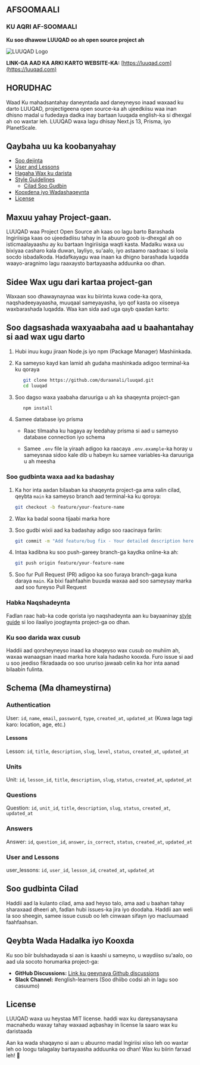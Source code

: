 ## AFSOOMAALI

### KU AQRI AF-SOOMAALI

**Ku soo dhawow LUUQAD oo ah open source project ah**

![LUUQAD Logo](/public/luuqad.png)

**LINK-GA AAD KA ARKI KARTO WEBSITE-KA:** [https://luuqad.com](https://luuqad.com)

## HORUDHAC

Waad Ku mahadsantahay daneyntada aad daneyneyso inaad waxaad ku darto LUUQAD, projectigeena open source-ka ah ujeedkiisu waa inan dhisno madal u fudedaya dadka inay bartaan luuqada english-ka si dhexgal ah oo waxtar leh. LUUQAD waxa lagu dhisay Next.js 13, Prisma, iyo PlanetScale.

## Qaybaha uu ka koobanyahay

- [Soo dejinta](#soo-dagsashada-waxyaabaha-aad-u-baahantahay-si-aad-wax-ugu-darto)
- [User and Lessons](#user-and-lessons)
- [Hagaha Wax ku darista](./docs/CONTRIBUTING.md)
- [Style Guidelines](./docs/STYLE_GUIDELINES.md)
  - [Cilad Soo Gudbin](#soo-gudbinta-cilad)
- [Kooxdena iyo Wadashaqeynta](#qeybta-wada-hadalka-iyo-kooxda)
- [License](#license)

## Maxuu yahay Project-gaan.

LUUQAD waa Project Open Source ah kaas oo lagu barto Barashada Ingiriisiga kaas oo ujeedadiisu tahay in la abuuro goob is-dhexgal ah oo isticmaalayaashu ay ku bartaan Ingiriisiga waqti kasta. Madalku waxa uu bixiyaa casharo kala duwan, layliyo, su'aalo, iyo astaamo raadraac si loola socdo isbadalkoda. Hadafkayagu waa inaan ka dhigno barashada luqadda waayo-aragnimo lagu raaxaysto bartayaasha adduunka oo dhan.

## Sidee Wax ugu dari kartaa project-gan

Waxaan soo dhawaynaynaa wax ku biirinta kuwa code-ka qora, naqshadeeyayaasha, muuqaal sameyayasha, iyo qof kasta oo xiiseeya waxbarashada luqadda. Waa kan sida aad uga qayb qaadan karto:

## Soo dagsashada waxyaabaha aad u baahantahay si aad wax ugu darto

1. Hubi inuu kugu jiraan Node.js iyo npm (Package Manager) Mashiinkada.

2. Ka sameyso kayd kan lamid ah gudaha mashinkada adigoo terminal-ka ku qoraya

   ```bash
      git clone https://github.com/duraanali/luuqad.git
      cd luuqad
   ```

3. Soo dagso waxa yaabaha daruuriga u ah ka shaqeynta project-gan

   ```bash
      npm install
   ```

4. Samee database iyo prisma

   - Raac tilmaaha ku hagaya ay leedahay prisma si aad u sameyso database connection iyo schema

   - Samee `.env` file la yiraah adigoo ka raacaya `.env.example`-ka horay u sameysnaa sidoo kale dib u habeyn ku samee variables-ka daruuriga u ah meesha

### Soo gudbinta waxa aad ka badashay

1. Ka hor inta aadan bilaaban ka shaqeynta project-ga ama xalin cilad, qeybta `main` ka sameyso branch aad terminal-ka ku qoroya:

   ```bash
   git checkout -b feature/your-feature-name
   ```

2. Wax ka badal soona tijaabi marka hore

3. Soo gudbi wixii aad ka badashay adigo soo raacinaya fariin:

   ```bash
   git commit -m "Add feature/bug fix - Your detailed description here"
   ```

4. Intaa kadibna ku soo push-gareey branch-ga kaydka online-ka ah:

   ```bash
   git push origin feature/your-feature-name

   ```

5. Soo fur Pull Request (PR) adigoo ka soo furaya branch-gaga kuna daraya `main`. Ka bixi faahfaahin buuxda waxaa aad soo sameysay marka aad soo fureyso Pull Request

### Habka Naqshadeynta

Fadlan raac hab-ka code qorista iyo naqshadeynta aan ku bayaaninay [style guide](STYLE_GUIDE.md) si loo ilaaliyo joogtaynta project-ga oo dhan.

### Ku soo darida wax cusub

Haddii aad qorsheyneyso inaad ka shaqeyso wax cusub oo muhiim ah, waxaa wanaagsan inaad marka hore kala hadasho kooxda. Furo issue si aad u soo jeediso fikradaada oo soo ururiso jawaab celin ka hor inta aanad bilaabin fulinta.

## Schema (Ma dhameystirna)

### Authentication

User: `id`, `name`, `email`, `password`, `type`, `created_at`, `updated_at` (Kuwa laga tagi karo: location, age, etc.)

#### Lessons

Lesson: `id`, `title`, `description`, `slug`, `level`, `status`, `created_at`, `updated_at`

### Units

Unit: `id`, `lesson_id`, `title`, `description`, `slug`, `status`, `created_at`, `updated_at`

### Questions

Question: `id`, `unit_id`, `title`, `description`, `slug`, `status`, `created_at`, `updated_at`

### Answers

Answer: `id`, `question_id`, `answer`, `is_correct`, `status`, `created_at`, `updated_at`

### User and Lessons

user_lessons: `id`, `user_id`, `lesson_id`, `created_at`, `updated_at`

## Soo gudbinta Cilad

Haddii aad la kulanto cilad, ama aad heyso talo, ama aad u baahan tahay sharaxaad dheeri ah, fadlan hubi issues-ka jira iyo doodaha. Haddii aan weli la soo sheegin, samee issue cusub oo leh cinwaan sifayn iyo macluumaad faahfaahsan.

## Qeybta Wada Hadalka iyo Kooxda

Ku soo biir bulshadayada si aan is kaashi u sameyno, u waydiiso su'aalo, oo aad ula socoto horumarka project-ga:

- **GitHub Discussions:** [Link ku geeynaya Github discussions](https://github.com/duraanali/luuqad/discussions)
- **Slack Channel:** #english-learners (Soo dhiibo codsi ah in lagu soo casuumo)

## License

LUUQAD waxa uu heystaa MIT license. haddi wax ku dareysanaysana macnahedu waxay tahay waxaad aqbashay in license la saaro wax ku daristaada

Aan ka wada shaqayno si aan u abuurno madal Ingiriisi xiiso leh oo waxtar leh oo loogu talagalay bartayaasha adduunka oo dhan! Wax ku biirin farxad leh! 🚀
